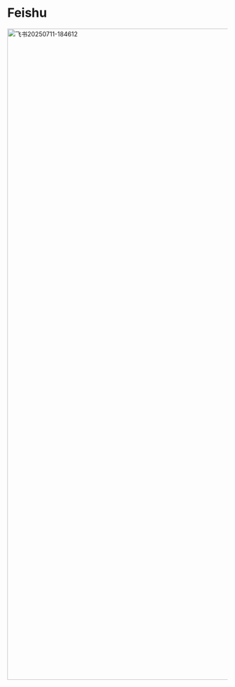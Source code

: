 # Feishu
<img width="1372" height="1488" alt="飞书20250711-184612" src="https://github.com/user-attachments/assets/8095551c-9950-4963-a509-b17b931c6be8" />
